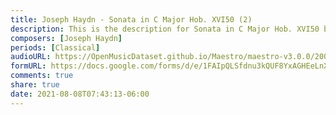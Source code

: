```yaml
---
title: Joseph Haydn - Sonata in C Major Hob. XVI50 (2)
description: This is the description for Sonata in C Major Hob. XVI50 by Joseph Haydn
composers: [Joseph Haydn]
periods: [Classical]
audioURL: https://OpenMusicDataset.github.io/Maestro/maestro-v3.0.0/2004/MIDI-Unprocessed_SMF_13_01_2004_01-05_ORIG_MID--AUDIO_13_R1_2004_09_Track09_wav.midi
formURL: https://docs.google.com/forms/d/e/1FAIpQLSfdnu3kQUF8YxAGHEeLnXXrcTMROTiS8vOHqUBSqbuk1rAp9g/viewform
comments: true
share: true
date: 2021-08-08T07:43:13-06:00
---
```

